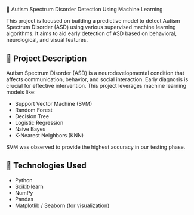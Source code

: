 🧠 Autism Spectrum Disorder Detection Using Machine Learning

This project is focused on building a predictive model to detect Autism Spectrum Disorder (ASD) using various supervised machine learning algorithms. It aims to aid early detection of ASD based on behavioral, neurological, and visual features.

## 📌 Project Description

Autism Spectrum Disorder (ASD) is a neurodevelopmental condition that affects communication, behavior, and social interaction. Early diagnosis is crucial for effective intervention. This project leverages machine learning models like:

- Support Vector Machine (SVM)
- Random Forest
- Decision Tree
- Logistic Regression
- Naive Bayes
- K-Nearest Neighbors (KNN)

SVM was observed to provide the highest accuracy in our testing phase.

## 🧰 Technologies Used

- Python
- Scikit-learn
- NumPy
- Pandas
- Matplotlib / Seaborn (for visualization) 
